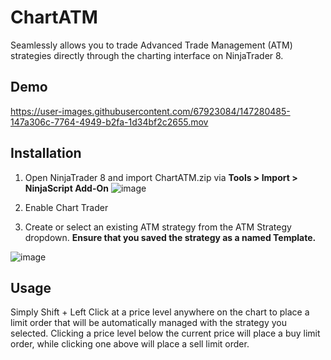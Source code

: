 # ChartATM
Seamlessly allows you to trade Advanced Trade Management (ATM) strategies directly through the charting interface on NinjaTrader 8.

## Demo
https://user-images.githubusercontent.com/67923084/147280485-147a306c-7764-4949-b2fa-1d34bf2c2655.mov

## Installation
1. Open NinjaTrader 8 and import ChartATM.zip via **Tools > Import > NinjaScript Add-On**
![image](https://user-images.githubusercontent.com/67923084/147281220-d916fdd6-3f01-4a14-837d-93b98fec0791.png)

2. Enable Chart Trader

3. Create or select an existing ATM strategy from the ATM Strategy dropdown. **Ensure that you saved the strategy as a named Template.**
<!-- <img src="https://user-images.githubusercontent.com/67923084/147281576-7cd5bc46-d77d-42fc-8834-ea973bc80713.png" width="100%"> -->
<!-- ![image](https://user-images.githubusercontent.com/67923084/147284707-03ca659c-7540-4620-85e4-6f599ccc8df2.png) -->
![image](https://user-images.githubusercontent.com/67923084/147284781-dacbc370-3f71-43aa-92e2-cc5dc92678f9.png)




## Usage
Simply Shift + Left Click at a price level anywhere on the chart to place a limit order that will be automatically managed with the strategy you selected. Clicking a price level below the current price will place a buy limit order, while clicking one above will place a sell limit order.
